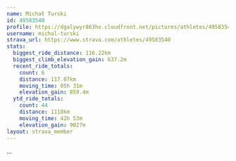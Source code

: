 ```yaml
---
name: Michał Turski
id: 49583540
profile: https://dgalywyr863hv.cloudfront.net/pictures/athletes/49583540/14729338/1/large.jpg
username: michal-turski
strava_url: https://www.strava.com/athletes/49583540
stats:
  biggest_ride_distance: 116.22km
  biggest_climb_elevation_gain: 637.2m
  recent_ride_totals:
    count: 6
    distance: 117.07km
    moving_time: 05h 31m
    elevation_gain: 859.4m
  ytd_ride_totals:
    count: 44
    distance: 1110km
    moving_time: 42h 53m
    elevation_gain: 9027m
layout: strava_member
--- 
```

...
